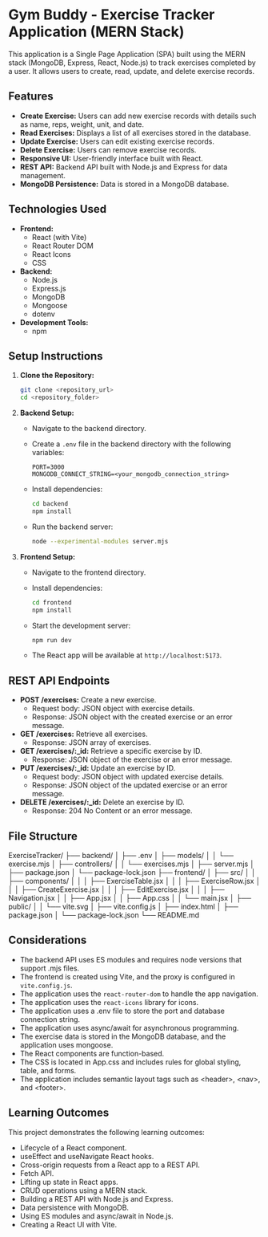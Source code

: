 # Gym Buddy - Exercise Tracker Application (MERN Stack)

This application is a Single Page Application (SPA) built using the MERN stack (MongoDB, Express, React, Node.js) to track exercises completed by a user. It allows users to create, read, update, and delete exercise records.

## Features

* **Create Exercise:** Users can add new exercise records with details such as name, reps, weight, unit, and date.
* **Read Exercises:** Displays a list of all exercises stored in the database.
* **Update Exercise:** Users can edit existing exercise records.
* **Delete Exercise:** Users can remove exercise records.
* **Responsive UI:** User-friendly interface built with React.
* **REST API:** Backend API built with Node.js and Express for data management.
* **MongoDB Persistence:** Data is stored in a MongoDB database.

## Technologies Used

* **Frontend:**
    * React (with Vite)
    * React Router DOM
    * React Icons
    * CSS
* **Backend:**
    * Node.js
    * Express.js
    * MongoDB
    * Mongoose
    * dotenv
* **Development Tools:**
    * npm

## Setup Instructions

1.  **Clone the Repository:**

    ```bash
    git clone <repository_url>
    cd <repository_folder>
    ```

2.  **Backend Setup:**

    * Navigate to the backend directory.
    * Create a `.env` file in the backend directory with the following variables:

        ```
        PORT=3000
        MONGODB_CONNECT_STRING=<your_mongodb_connection_string>
        ```

    * Install dependencies:

        ```bash
        cd backend
        npm install
        ```

    * Run the backend server:

        ```bash
        node --experimental-modules server.mjs
        ```

3.  **Frontend Setup:**

    * Navigate to the frontend directory.
    * Install dependencies:

        ```bash
        cd frontend
        npm install
        ```

    * Start the development server:

        ```bash
        npm run dev
        ```

    * The React app will be available at `http://localhost:5173`.

## REST API Endpoints

* **POST /exercises:** Create a new exercise.
    * Request body: JSON object with exercise details.
    * Response: JSON object with the created exercise or an error message.
* **GET /exercises:** Retrieve all exercises.
    * Response: JSON array of exercises.
* **GET /exercises/:_id:** Retrieve a specific exercise by ID.
    * Response: JSON object of the exercise or an error message.
* **PUT /exercises/:_id:** Update an exercise by ID.
    * Request body: JSON object with updated exercise details.
    * Response: JSON object of the updated exercise or an error message.
* **DELETE /exercises/:_id:** Delete an exercise by ID.
    * Response: 204 No Content or an error message.

## File Structure
ExerciseTracker/
├── backend/
│   ├── .env
│   ├── models/
│   │   └── exercise.mjs
│   ├── controllers/
│   │   └── exercises.mjs
│   ├── server.mjs
│   ├── package.json
│   └── package-lock.json
├── frontend/
│   ├── src/
│   │   ├── components/
│   │   │   ├── ExerciseTable.jsx
│   │   │   ├── ExerciseRow.jsx
│   │   │   ├── CreateExercise.jsx
│   │   │   ├── EditExercise.jsx
│   │   │   ├── Navigation.jsx
│   │   ├── App.jsx
│   │   ├── App.css
│   │   └── main.jsx
│   ├── public/
│   │   └── vite.svg
│   ├── vite.config.js
│   ├── index.html
│   ├── package.json
│   └── package-lock.json
└── README.md

## Considerations

* The backend API uses ES modules and requires node versions that support .mjs files.
* The frontend is created using Vite, and the proxy is configured in `vite.config.js`.
* The application uses the `react-router-dom` to handle the app navigation.
* The application uses the `react-icons` library for icons.
* The application uses a .env file to store the port and database connection string.
* The application uses async/await for asynchronous programming.
* The exercise data is stored in the MongoDB database, and the application uses mongoose.
* The React components are function-based.
* The CSS is located in App.css and includes rules for global styling, table, and forms.
* The application includes semantic layout tags such as \<header\>, \<nav\>, and \<footer>.

## Learning Outcomes

This project demonstrates the following learning outcomes:

* Lifecycle of a React component.
* useEffect and useNavigate React hooks.
* Cross-origin requests from a React app to a REST API.
* Fetch API.
* Lifting up state in React apps.
* CRUD operations using a MERN stack.
* Building a REST API with Node.js and Express.
* Data persistence with MongoDB.
* Using ES modules and async/await in Node.js.
* Creating a React UI with Vite.
